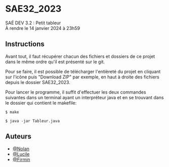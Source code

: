 # SAE32_2023

SAÉ DEV 3.2 : Petit tableur<br>
À rendre le 14 janvier 2024 à 23h59

## Instructions

Avant tout, il faut récupérer chacun des fichiers et dossiers de ce projet dans le même ordre qu'il est présenté sur le git.

Pour se faire, il est possible de télécharger l'entièreté du projet en cliquant sur l'icône puis "Download ZIP" par exemple, en haut à droite des fichiers depuis le dossier SAE32_2023.

Pour lancer le programme, il suffit d'effectuer les deux commandes suivantes dans un terminal ayant un interpréteur java et en se trouvant dans le dossier qui contient le makefile:
```
$ make
```
```
$ java -jar Tableur.java
```

## Auteurs

- [@Nolan](https://dwarves.iut-fbleau.fr/gitiut/toussain)
- [@Lucile](https://dwarves.iut-fbleau.fr/gitiut/pereiral)
- [@Firmin](https://dwarves.iut-fbleau.fr/gitiut/ndacleud)